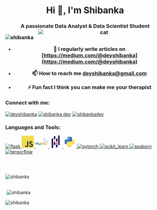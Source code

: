 <h1 align="center">Hi 👋, I'm Shibanka</h1>
<h3 align="center">A passionate Data Analyst & Data Scientist Student
<img align="right" alt="cat" width="400" src="https://media1.tenor.com/m/11NW6dX4FCgAAAAC/happy-doggo.gif">

<p align="left"> <img src="https://komarev.com/ghpvc/?username=shibanka&label=Profile%20views&color=0e75b6&style=flat" alt="shibanka" /> </p>

- 📝 I regularly write articles on [https://medium.com/@deyshibanka](https://medium.com/@deyshibanka)

- 📫 How to reach me **deyshibanka@gmail.com**

- ⚡ Fun fact **I think you can make me your therapist**

<h3 align="left">Connect with me:</h3>
<p align="left">
<a href="https://twitter.com/deyshibanka" target="blank"><img align="center" src="https://raw.githubusercontent.com/rahuldkjain/github-profile-readme-generator/master/src/images/icons/Social/twitter.svg" alt="deyshibanka" height="30" width="40" /></a>
<a href="https://linkedin.com/in/shibanka dey" target="blank"><img align="center" src="https://raw.githubusercontent.com/rahuldkjain/github-profile-readme-generator/master/src/images/icons/Social/linked-in-alt.svg" alt="shibanka dey" height="30" width="40" /></a>
<a href="https://kaggle.com/shibankadey" target="blank"><img align="center" src="https://raw.githubusercontent.com/rahuldkjain/github-profile-readme-generator/master/src/images/icons/Social/kaggle.svg" alt="shibankadey" height="30" width="40" /></a>
</p>

<h3 align="left">Languages and Tools:</h3>
<p align="left"> <a href="https://flask.palletsprojects.com/" target="_blank" rel="noreferrer"> <img src="https://www.vectorlogo.zone/logos/pocoo_flask/pocoo_flask-icon.svg" alt="flask" width="40" height="40"/> </a> <a href="https://developer.mozilla.org/en-US/docs/Web/JavaScript" target="_blank" rel="noreferrer"> <img src="https://raw.githubusercontent.com/devicons/devicon/master/icons/javascript/javascript-original.svg" alt="javascript" width="40" height="40"/> </a> <a href="https://www.mysql.com/" target="_blank" rel="noreferrer"> <img src="https://raw.githubusercontent.com/devicons/devicon/master/icons/mysql/mysql-original-wordmark.svg" alt="mysql" width="40" height="40"/> </a> <a href="https://pandas.pydata.org/" target="_blank" rel="noreferrer"> <img src="https://raw.githubusercontent.com/devicons/devicon/2ae2a900d2f041da66e950e4d48052658d850630/icons/pandas/pandas-original.svg" alt="pandas" width="40" height="40"/> </a> <a href="https://www.python.org" target="_blank" rel="noreferrer"> <img src="https://raw.githubusercontent.com/devicons/devicon/master/icons/python/python-original.svg" alt="python" width="40" height="40"/> </a> <a href="https://pytorch.org/" target="_blank" rel="noreferrer"> <img src="https://www.vectorlogo.zone/logos/pytorch/pytorch-icon.svg" alt="pytorch" width="40" height="40"/> </a> <a href="https://scikit-learn.org/" target="_blank" rel="noreferrer"> <img src="https://upload.wikimedia.org/wikipedia/commons/0/05/Scikit_learn_logo_small.svg" alt="scikit_learn" width="40" height="40"/> </a> <a href="https://seaborn.pydata.org/" target="_blank" rel="noreferrer"> <img src="https://seaborn.pydata.org/_images/logo-mark-lightbg.svg" alt="seaborn" width="40" height="40"/> </a> <a href="https://www.tensorflow.org" target="_blank" rel="noreferrer"> <img src="https://www.vectorlogo.zone/logos/tensorflow/tensorflow-icon.svg" alt="tensorflow" width="40" height="40"/> </a> </p>
<br>
<br>
<p><img align="left" src="https://github-readme-stats.vercel.app/api/top-langs?username=shibanka&show_icons=true&locale=en&layout=compact" alt="shibanka" /></p>
<br>
<br>
<p>&nbsp;<img align="center" src="https://github-readme-stats.vercel.app/api?username=shibanka&show_icons=true&locale=en" alt="shibanka" /></p>

<p><img align="center" src="https://github-readme-streak-stats.herokuapp.com/?user=shibanka&" alt="shibanka" /></p>

